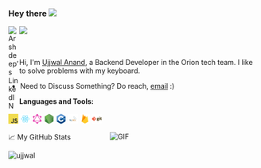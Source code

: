 ### Hey there <img src="https://media.giphy.com/media/hvRJCLFzcasrR4ia7z/giphy.gif" width="25px">
</a>
<a href="https://www.linkedin.com/in/imujjwalanand/">
  <img align="left" alt="Arshdeep’s LinkedIN" width="22px" src="https://raw.githubusercontent.com/peterthehan/peterthehan/master/assets/linkedin.svg" />
</a>

![](https://visitor-badge.glitch.me/badge?page_id=ujjwal_anand)

<br />

Hi, I'm [Ujjwal Anand](https://www.linkedin.com/in/imujjwalanand/), a Backend Developer in the Orion tech team. I like to solve problems with my keyboard.

- Need to Discuss Something? Do reach, [email](mailto:ujjwal.annad@delhivery.com) :)

**Languages and Tools:**   
<code>
<img height="20" src="https://raw.githubusercontent.com/github/explore/80688e429a7d4ef2fca1e82350fe8e3517d3494d/topics/javascript/javascript.png"></code>
<code><img height="20" src="https://raw.githubusercontent.com/github/explore/80688e429a7d4ef2fca1e82350fe8e3517d3494d/topics/react/react.png"></code>
<code><img height="20" src="https://raw.githubusercontent.com/github/explore/5c058a388828bb5fde0bcafd4bc867b5bb3f26f3/topics/graphql/graphql.png"></code>
<code><img height="20" src="https://raw.githubusercontent.com/github/explore/80688e429a7d4ef2fca1e82350fe8e3517d3494d/topics/nodejs/nodejs.png"></code>
<code><img height="20" src="https://raw.githubusercontent.com/github/explore/80688e429a7d4ef2fca1e82350fe8e3517d3494d/topics/cpp/cpp.png"></code>
<code><img height="20" src="https://raw.githubusercontent.com/github/explore/80688e429a7d4ef2fca1e82350fe8e3517d3494d/topics/mysql/mysql.png"></code>
<code><img height="20" src="https://raw.githubusercontent.com/github/explore/80688e429a7d4ef2fca1e82350fe8e3517d3494d/topics/firebase/firebase.png"></code>
<code><img height="20" src="https://raw.githubusercontent.com/github/explore/80688e429a7d4ef2fca1e82350fe8e3517d3494d/topics/git/git.png"></code> 


  <img align="right" alt="GIF" src="https://media1.giphy.com/media/13HgwGsXF0aiGY/200w.webp?cid=ecf05e47rabevoyulv549p5gur2zoqct6gmnv2wk0yvvwuw6&rid=200w.webp&ct=g" width="300"/>



<p align=”center”>📈 My GitHub Stats</p>
<img width=”100” src="https://github-readme-stats.vercel.app/api?username=ujjwal-delhivery&show_icons=true&theme=gotham&count_private=true&include_all_commits=true" alt="ujjwal" />
</p>
